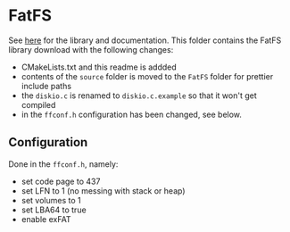 # FatFS

See [here](http://elm-chan.org/fsw/ff/) for the library and documentation. This folder contains the FatFS library download with the following changes:

- CMakeLists.txt and this readme is addded
- contents of the `source` folder is moved to the `FatFS` folder for prettier include paths
- the `diskio.c` is renamed to `diskio.c.example` so that it won't get compiled
- in the `ffconf.h` configuration has been changed, see below. 

## Configuration

Done in the `ffconf.h`, namely:

- set code page to 437
- set LFN to 1 (no messing with stack or heap)
- set volumes to 1
- set LBA64 to true
- enable exFAT
